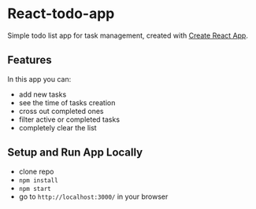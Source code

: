 # React-todo-app

Simple todo list app for task management, created with [Create React App](https://github.com/facebook/create-react-app).

## Features
In this app you can:
+ add new tasks
+ see the time of tasks creation
+ cross out completed ones
+ filter active or completed tasks
+ completely clear the list

## Setup and Run App Locally
+ clone repo
+ `npm install`
+ `npm start`
+ go to `http://localhost:3000/` in your browser
